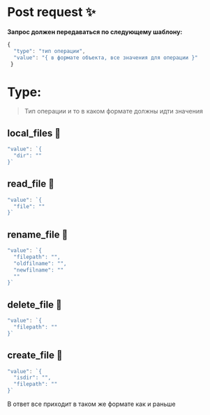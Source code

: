 # Post request ✨

**Запрос должен передаваться по следующему шаблону:**

```js
{ 
  "type": "тип операции",
  "value": "{ в формате объекта, все значения для операции }"
 }
```
# Type:

> Тип операции и то в каком формате должны идти значения 

## local_files 📁
```js
"value": `{
  "dir": ""
}`
```
## read_file 📁
```js
"value": `{
  "file": ""
}`
```
## rename_file 📁
```js
"value": `{
  "filepath": "",
  "oldfilname": "",
  "newfilname": ""
  ""
}`
```
## delete_file 📁
```js
"value": `{
  "filepath": ""
}`
```

## create_file 📁
```js
"value": `{
  "isdir": "",
  "filepath": ""
}`
```

В ответ все приходит в таком же формате как и раньше 
